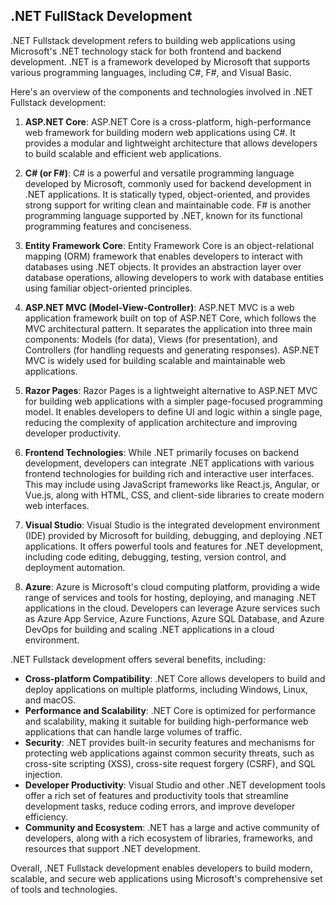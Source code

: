 ## .NET FullStack Development
.NET Fullstack development refers to building web applications using Microsoft's .NET technology stack for both frontend and backend development. .NET is a framework developed by Microsoft that supports various programming languages, including C#, F#, and Visual Basic.

Here's an overview of the components and technologies involved in .NET Fullstack development:

1. **ASP.NET Core**: ASP.NET Core is a cross-platform, high-performance web framework for building modern web applications using C#. It provides a modular and lightweight architecture that allows developers to build scalable and efficient web applications.

2. **C# (or F#)**: C# is a powerful and versatile programming language developed by Microsoft, commonly used for backend development in .NET applications. It is statically typed, object-oriented, and provides strong support for writing clean and maintainable code. F# is another programming language supported by .NET, known for its functional programming features and conciseness.

3. **Entity Framework Core**: Entity Framework Core is an object-relational mapping (ORM) framework that enables developers to interact with databases using .NET objects. It provides an abstraction layer over database operations, allowing developers to work with database entities using familiar object-oriented principles.

4. **ASP.NET MVC (Model-View-Controller)**: ASP.NET MVC is a web application framework built on top of ASP.NET Core, which follows the MVC architectural pattern. It separates the application into three main components: Models (for data), Views (for presentation), and Controllers (for handling requests and generating responses). ASP.NET MVC is widely used for building scalable and maintainable web applications.

5. **Razor Pages**: Razor Pages is a lightweight alternative to ASP.NET MVC for building web applications with a simpler page-focused programming model. It enables developers to define UI and logic within a single page, reducing the complexity of application architecture and improving developer productivity.

6. **Frontend Technologies**: While .NET primarily focuses on backend development, developers can integrate .NET applications with various frontend technologies for building rich and interactive user interfaces. This may include using JavaScript frameworks like React.js, Angular, or Vue.js, along with HTML, CSS, and client-side libraries to create modern web interfaces.

7. **Visual Studio**: Visual Studio is the integrated development environment (IDE) provided by Microsoft for building, debugging, and deploying .NET applications. It offers powerful tools and features for .NET development, including code editing, debugging, testing, version control, and deployment automation.

8. **Azure**: Azure is Microsoft's cloud computing platform, providing a wide range of services and tools for hosting, deploying, and managing .NET applications in the cloud. Developers can leverage Azure services such as Azure App Service, Azure Functions, Azure SQL Database, and Azure DevOps for building and scaling .NET applications in a cloud environment.

.NET Fullstack development offers several benefits, including:

- **Cross-platform Compatibility**: .NET Core allows developers to build and deploy applications on multiple platforms, including Windows, Linux, and macOS.
- **Performance and Scalability**: .NET Core is optimized for performance and scalability, making it suitable for building high-performance web applications that can handle large volumes of traffic.
- **Security**: .NET provides built-in security features and mechanisms for protecting web applications against common security threats, such as cross-site scripting (XSS), cross-site request forgery (CSRF), and SQL injection.
- **Developer Productivity**: Visual Studio and other .NET development tools offer a rich set of features and productivity tools that streamline development tasks, reduce coding errors, and improve developer efficiency.
- **Community and Ecosystem**: .NET has a large and active community of developers, along with a rich ecosystem of libraries, frameworks, and resources that support .NET development.

Overall, .NET Fullstack development enables developers to build modern, scalable, and secure web applications using Microsoft's comprehensive set of tools and technologies.

